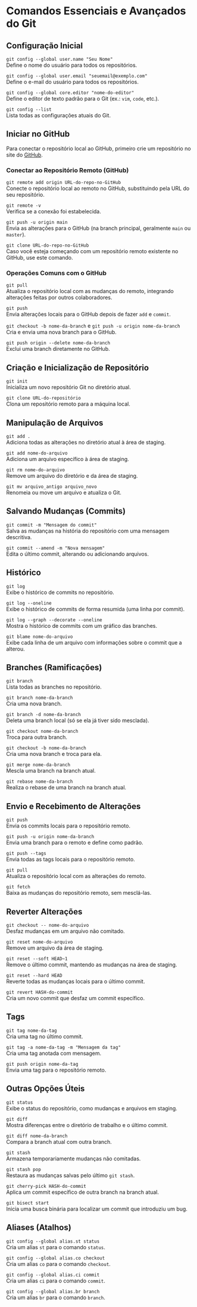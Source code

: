 # Comandos Essenciais e Avançados do Git

## Configuração Inicial
`git config --global user.name "Seu Nome"`  
Define o nome do usuário para todos os repositórios.

`git config --global user.email "seuemail@exemplo.com"`  
Define o e-mail do usuário para todos os repositórios.

`git config --global core.editor "nome-do-editor"`  
Define o editor de texto padrão para o Git (ex.: `vim`, `code`, etc.).

`git config --list`  
Lista todas as configurações atuais do Git.

## Iniciar no GitHub
Para conectar o repositório local ao GitHub, primeiro crie um repositório no site do [GitHub](https://github.com/).

### Conectar ao Repositório Remoto (GitHub)
`git remote add origin URL-do-repo-no-GitHub`  
Conecte o repositório local ao remoto no GitHub, substituindo pela URL do seu repositório.

`git remote -v`  
Verifica se a conexão foi estabelecida.

`git push -u origin main`  
Envia as alterações para o GitHub (na branch principal, geralmente `main` ou `master`).

`git clone URL-do-repo-no-GitHub`  
Caso você esteja começando com um repositório remoto existente no GitHub, use este comando.

### Operações Comuns com o GitHub
`git pull`  
Atualiza o repositório local com as mudanças do remoto, integrando alterações feitas por outros colaboradores.

`git push`  
Envia alterações locais para o GitHub depois de fazer `add` e `commit`.

`git checkout -b nome-da-branch` e `git push -u origin nome-da-branch`  
Cria e envia uma nova branch para o GitHub.

`git push origin --delete nome-da-branch`  
Exclui uma branch diretamente no GitHub.

## Criação e Inicialização de Repositório
`git init`  
Inicializa um novo repositório Git no diretório atual.

`git clone URL-do-repositório`  
Clona um repositório remoto para a máquina local.

## Manipulação de Arquivos
`git add .`  
Adiciona todas as alterações no diretório atual à área de staging.

`git add nome-do-arquivo`  
Adiciona um arquivo específico à área de staging.

`git rm nome-do-arquivo`  
Remove um arquivo do diretório e da área de staging.

`git mv arquivo_antigo arquivo_novo`  
Renomeia ou move um arquivo e atualiza o Git.

## Salvando Mudanças (Commits)
`git commit -m "Mensagem do commit"`  
Salva as mudanças na história do repositório com uma mensagem descritiva.

`git commit --amend -m "Nova mensagem"`  
Edita o último commit, alterando ou adicionando arquivos.

## Histórico
`git log`  
Exibe o histórico de commits no repositório.

`git log --oneline`  
Exibe o histórico de commits de forma resumida (uma linha por commit).

`git log --graph --decorate --oneline`  
Mostra o histórico de commits com um gráfico das branches.

`git blame nome-do-arquivo`  
Exibe cada linha de um arquivo com informações sobre o commit que a alterou.

## Branches (Ramificações)
`git branch`  
Lista todas as branches no repositório.

`git branch nome-da-branch`  
Cria uma nova branch.

`git branch -d nome-da-branch`  
Deleta uma branch local (só se ela já tiver sido mesclada).

`git checkout nome-da-branch`  
Troca para outra branch.

`git checkout -b nome-da-branch`  
Cria uma nova branch e troca para ela.

`git merge nome-da-branch`  
Mescla uma branch na branch atual.

`git rebase nome-da-branch`  
Realiza o rebase de uma branch na branch atual.

## Envio e Recebimento de Alterações
`git push`  
Envia os commits locais para o repositório remoto.

`git push -u origin nome-da-branch`  
Envia uma branch para o remoto e define como padrão.

`git push --tags`  
Envia todas as tags locais para o repositório remoto.

`git pull`  
Atualiza o repositório local com as alterações do remoto.

`git fetch`  
Baixa as mudanças do repositório remoto, sem mesclá-las.

## Reverter Alterações
`git checkout -- nome-do-arquivo`  
Desfaz mudanças em um arquivo não comitado.

`git reset nome-do-arquivo`  
Remove um arquivo da área de staging.

`git reset --soft HEAD~1`  
Remove o último commit, mantendo as mudanças na área de staging.

`git reset --hard HEAD`  
Reverte todas as mudanças locais para o último commit.

`git revert HASH-do-commit`  
Cria um novo commit que desfaz um commit específico.

## Tags
`git tag nome-da-tag`  
Cria uma tag no último commit.

`git tag -a nome-da-tag -m "Mensagem da tag"`  
Cria uma tag anotada com mensagem.

`git push origin nome-da-tag`  
Envia uma tag para o repositório remoto.

## Outras Opções Úteis
`git status`  
Exibe o status do repositório, como mudanças e arquivos em staging.

`git diff`  
Mostra diferenças entre o diretório de trabalho e o último commit.

`git diff nome-da-branch`  
Compara a branch atual com outra branch.

`git stash`  
Armazena temporariamente mudanças não comitadas.

`git stash pop`  
Restaura as mudanças salvas pelo último `git stash`.

`git cherry-pick HASH-do-commit`  
Aplica um commit específico de outra branch na branch atual.

`git bisect start`  
Inicia uma busca binária para localizar um commit que introduziu um bug.

## Aliases (Atalhos)
`git config --global alias.st status`  
Cria um alias `st` para o comando `status`.

`git config --global alias.co checkout`  
Cria um alias `co` para o comando `checkout`.

`git config --global alias.ci commit`  
Cria um alias `ci` para o comando `commit`.

`git config --global alias.br branch`  
Cria um alias `br` para o comando `branch`.